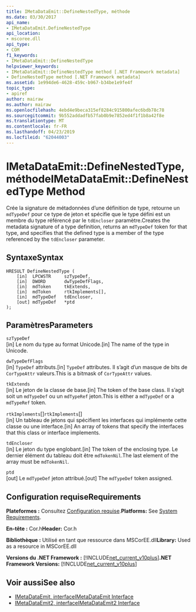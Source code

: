 ```yaml
---
title: IMetaDataEmit::DefineNestedType, méthode
ms.date: 03/30/2017
api_name:
- IMetaDataEmit.DefineNestedType
api_location:
- mscoree.dll
api_type:
- COM
f1_keywords:
- IMetaDataEmit::DefineNestedType
helpviewer_keywords:
- IMetaDataEmit::DefineNestedType method [.NET Framework metadata]
- DefineNestedType method [.NET Framework metadata]
ms.assetid: 1e994de6-4628-459c-b967-b34be1e9fe4f
topic_type:
- apiref
author: mairaw
ms.author: mairaw
ms.openlocfilehash: 4ebd4e9beca315ef8284c915800afec6bdb78c78
ms.sourcegitcommit: 9b552addadfb57fab0b9e7852ed4f1f1b8a42f8e
ms.translationtype: MT
ms.contentlocale: fr-FR
ms.lasthandoff: 04/23/2019
ms.locfileid: "62044003"
---
```

# <a name="imetadataemitdefinenestedtype-method"></a><span data-ttu-id="25a9d-102">IMetaDataEmit::DefineNestedType, méthode</span><span class="sxs-lookup"><span data-stu-id="25a9d-102">IMetaDataEmit::DefineNestedType Method</span></span>
<span data-ttu-id="25a9d-103">Crée la signature de métadonnées d’une définition de type, retourne un `mdTypeDef` pour ce type de jeton et spécifie que le type défini est un membre du type référencé par le `tdEncloser` paramètre.</span><span class="sxs-lookup"><span data-stu-id="25a9d-103">Creates the metadata signature of a type definition, returns an `mdTypeDef` token for that type, and specifies that the defined type is a member of the type referenced by the `tdEncloser` parameter.</span></span>  
  
## <a name="syntax"></a><span data-ttu-id="25a9d-104">Syntaxe</span><span class="sxs-lookup"><span data-stu-id="25a9d-104">Syntax</span></span>  
  
```  
HRESULT DefineNestedType (   
    [in]  LPCWSTR     szTypeDef,  
    [in]  DWORD       dwTypeDefFlags,   
    [in]  mdToken     tkExtends,   
    [in]  mdToken     rtkImplements[],   
    [in]  mdTypeDef   tdEncloser,   
    [out] mdTypeDef   *ptd  
);  
```  
  
## <a name="parameters"></a><span data-ttu-id="25a9d-105">Paramètres</span><span class="sxs-lookup"><span data-stu-id="25a9d-105">Parameters</span></span>  
 `szTypeDef`  
 <span data-ttu-id="25a9d-106">[in] Le nom du type au format Unicode.</span><span class="sxs-lookup"><span data-stu-id="25a9d-106">[in] The name of the type in Unicode.</span></span>  
  
 `dwTypeDefFlags`  
 <span data-ttu-id="25a9d-107">[in] `TypeDef` attributs.</span><span class="sxs-lookup"><span data-stu-id="25a9d-107">[in] `TypeDef` attributes.</span></span> <span data-ttu-id="25a9d-108">Il s’agit d’un masque de bits de `CorTypeAttr` valeurs.</span><span class="sxs-lookup"><span data-stu-id="25a9d-108">This is a bitmask of `CorTypeAttr` values.</span></span>  
  
 `tkExtends`  
 <span data-ttu-id="25a9d-109">[in] Le jeton de la classe de base.</span><span class="sxs-lookup"><span data-stu-id="25a9d-109">[in] The token of the base class.</span></span> <span data-ttu-id="25a9d-110">Il s’agit soit un `mdTypeDef` ou un `mdTypeRef` jeton.</span><span class="sxs-lookup"><span data-stu-id="25a9d-110">This is either a `mdTypeDef` or a `mdTypeRef` token.</span></span>  
  
 <span data-ttu-id="25a9d-111">`rtkImplements`[]</span><span class="sxs-lookup"><span data-stu-id="25a9d-111">`rtkImplements`[]</span></span>  
 <span data-ttu-id="25a9d-112">[in] Un tableau de jetons qui spécifient les interfaces qui implémente cette classe ou une interface.</span><span class="sxs-lookup"><span data-stu-id="25a9d-112">[in] An array of tokens that specify the interfaces that this class or interface implements.</span></span>  
  
 `tdEncloser`  
 <span data-ttu-id="25a9d-113">[in] Le jeton du type englobant.</span><span class="sxs-lookup"><span data-stu-id="25a9d-113">[in] The token of the enclosing type.</span></span> <span data-ttu-id="25a9d-114">Le dernier élément du tableau doit être `mdTokenNil`.</span><span class="sxs-lookup"><span data-stu-id="25a9d-114">The last element of the array must be `mdTokenNil`.</span></span>  
  
 `ptd`  
 <span data-ttu-id="25a9d-115">[out] Le `mdTypeDef` jeton attribué.</span><span class="sxs-lookup"><span data-stu-id="25a9d-115">[out] The `mdTypeDef` token assigned.</span></span>  
  
## <a name="requirements"></a><span data-ttu-id="25a9d-116">Configuration requise</span><span class="sxs-lookup"><span data-stu-id="25a9d-116">Requirements</span></span>  
 <span data-ttu-id="25a9d-117">**Plateformes :** Consultez [Configuration requise](../../../../docs/framework/get-started/system-requirements.md).</span><span class="sxs-lookup"><span data-stu-id="25a9d-117">**Platforms:** See [System Requirements](../../../../docs/framework/get-started/system-requirements.md).</span></span>  
  
 <span data-ttu-id="25a9d-118">**En-tête :** Cor.h</span><span class="sxs-lookup"><span data-stu-id="25a9d-118">**Header:** Cor.h</span></span>  
  
 <span data-ttu-id="25a9d-119">**Bibliothèque :** Utilisé en tant que ressource dans MSCorEE.dll</span><span class="sxs-lookup"><span data-stu-id="25a9d-119">**Library:** Used as a resource in MSCorEE.dll</span></span>  
  
 <span data-ttu-id="25a9d-120">**Versions du .NET Framework :** [!INCLUDE[net_current_v10plus](../../../../includes/net-current-v10plus-md.md)]</span><span class="sxs-lookup"><span data-stu-id="25a9d-120">**.NET Framework Versions:** [!INCLUDE[net_current_v10plus](../../../../includes/net-current-v10plus-md.md)]</span></span>  
  
## <a name="see-also"></a><span data-ttu-id="25a9d-121">Voir aussi</span><span class="sxs-lookup"><span data-stu-id="25a9d-121">See also</span></span>

- [<span data-ttu-id="25a9d-122">IMetaDataEmit, interface</span><span class="sxs-lookup"><span data-stu-id="25a9d-122">IMetaDataEmit Interface</span></span>](../../../../docs/framework/unmanaged-api/metadata/imetadataemit-interface.md)
- [<span data-ttu-id="25a9d-123">IMetaDataEmit2, interface</span><span class="sxs-lookup"><span data-stu-id="25a9d-123">IMetaDataEmit2 Interface</span></span>](../../../../docs/framework/unmanaged-api/metadata/imetadataemit2-interface.md)
